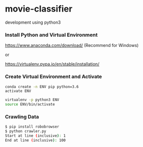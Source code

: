 # movie-classifier

development using python3

### Install Python and Virtual Environment
https://www.anaconda.com/download/ (Recommend for Windows)

or

https://virtualenv.pypa.io/en/stable/installation/


### Create Virtual Environment and Activate
```bash
conda create -n ENV pip python=3.6 
activate ENV
```
```bash
virtualenv -p python3 ENV
source ENV/bin/activate
```

### Crawling Data
```bash
$ pip install robobrowser
$ python crawler.py
Start at line (inclusive): 1
End at line (inclusive): 100
```
